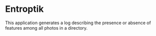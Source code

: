 # Entroptik
This application generates a log describing the presence or absence of features among all photos in a directory.
